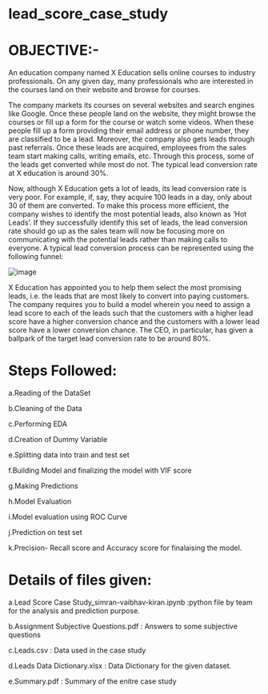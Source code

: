 # lead_score_case_study

# OBJECTIVE:-

An education company named X Education sells online courses to industry professionals. On any given day, many professionals who are interested in the courses land on their website and browse for courses. 

The company markets its courses on several websites and search engines like Google. Once these people land on the website, they might browse the courses or fill up a form for the course or watch some videos. When these people fill up a form providing their email address or phone number, they are classified to be a lead. Moreover, the company also gets leads through past referrals. Once these leads are acquired, employees from the sales team start making calls, writing emails, etc. Through this process, some of the leads get converted while most do not. The typical lead conversion rate at X education is around 30%. 

Now, although X Education gets a lot of leads, its lead conversion rate is very poor. For example, if, say, they acquire 100 leads in a day, only about 30 of them are converted. To make this process more efficient, the company wishes to identify the most potential leads, also known as ‘Hot Leads’. If they successfully identify this set of leads, the lead conversion rate should go up as the sales team will now be focusing more on communicating with the potential leads rather than making calls to everyone. A typical lead conversion process can be represented using the following funnel:

![image](https://user-images.githubusercontent.com/86233722/208911791-c26efaaf-67b5-44d4-b8d2-b0038e17ecfa.png)



X Education has appointed you to help them select the most promising leads, i.e. the leads that are most likely to convert into paying customers. The company requires you to build a model wherein you need to assign a lead score to each of the leads such that the customers with a higher lead score have a higher conversion chance and the customers with a lower lead score have a lower conversion chance. The CEO, in particular, has given a ballpark of the target lead conversion rate to be around 80%.


# Steps Followed:

a.Reading of the DataSet

b.Cleaning of the Data

c.Performing EDA

d.Creation of Dummy Variable 

e.Splitting data into train and test set

f.Building Model and finalizing the model with VIF score

g.Making Predictions

h.Model Evaluation

i.Model evaluation using ROC Curve

j.Prediction on test set

k.Precision- Recall score and Accuracy score for finalaising the model. 




# Details of files given:

a.Lead Score Case Study_simran-vaibhav-kiran.ipynb :python file by team for the analysis and prediction purpose.

b.Assignment Subjective Questions.pdf : Answers to some subjective questions

c.Leads.csv : Data used in the case study

d.Leads Data Dictionary.xlsx : Data Dictionary for the given dataset.

e.Summary.pdf : Summary of the enitre case study
